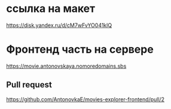 # ссылка на макет 
https://disk.yandex.ru/d/cM7wFvYO041klQ

# Фронтенд часть на сервере
https://movie.antonovskaya.nomoredomains.sbs

## Pull request
https://github.com/AntonovkaE/movies-explorer-frontend/pull/2

